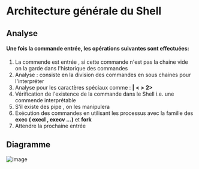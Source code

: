 # Architecture générale du Shell
## Analyse
#### Une fois la commande entrée, les opérations suivantes sont effectuées:

1. La commende est entrée , si cette commande n'est pas la chaine vide on la garde dans l'historique des commandes
2. Analyse : consiste en la division des commandes en sous chaines pour l'interpréter 
3. Analyse pour les caractères spéciaux comme : **|** **<** **>** **2>**
4. Vérification de l'existence de la commande dans le Shell i.e. une commende interprétable 
5. S'il existe des pipe , on les manipulera 
6. Exécution des  commandes en utilisant les processus avec la famille des **exec** **( execl , execv ...)** et **fork** 
7. Attendre la prochaine entrée 
## Diagramme 
![image](https://gaufre.informatique.univ-paris-diderot.fr/fodil/prjsycl3/blob/master/Images/Diagrame.png)